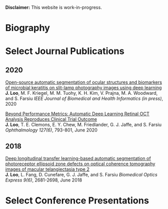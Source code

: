 **Disclaimer:** This website is work-in-progress.

# Biography

# Select Journal Publications

## 2020

[Open-source automatic segmentation of ocular structures and biomarkers of microbial keratitis on slit-lamp photography images using deep learning](https://ieeexplore-ieee-org.proxy.lib.duke.edu/document/9050902)  
**J. Loo**, M. F. Kriegel, M. M. Tuohy, K. H. Kim, V. Prajna, M. A. Woodward, and S. Farsiu
*IEEE Journal of Biomedical and Health Informatics (in press)*, 2020

[Beyond Performance Metrics: Automatic Deep Learning Retinal OCT Analysis Reproduces Clinical Trial Outcome](https://www.sciencedirect.com/science/article/abs/pii/S016164201932367X)  
**J. Loo**, T. E. Clemons, E. Y. Chew, M. Friedlander, G. J. Jaffe, and S. Farsiu
*Ophthalmology 127(6)*, 793-801, June 2020

## 2018

[Deep longitudinal transfer learning-based automatic segmentation of photoreceptor ellipsoid zone defects on optical coherence tomography images of macular telangiectasia type 2](https://www-osapublishing-org.proxy.lib.duke.edu/boe/abstract.cfm?uri=boe-9-6-2681)  
**J. Loo**, L. Fang, D. Cunefare, G. J. Jaffe, and S. Farsiu
*Biomedical Optics Express 9(6)*, 2681-2698, June 2018

# Select Conference Presentations
